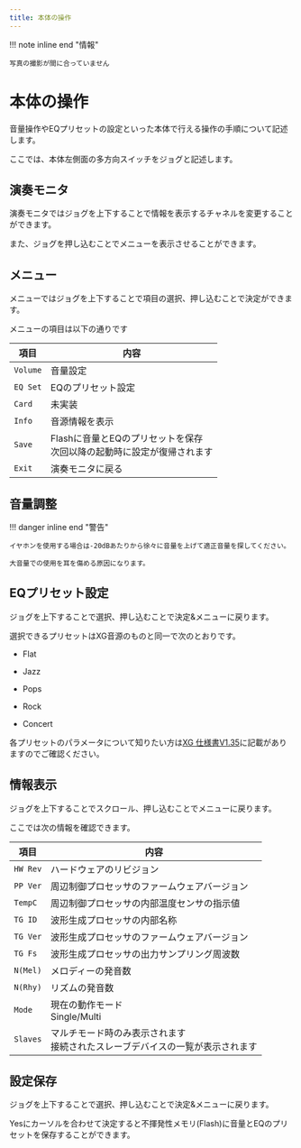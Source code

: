```yaml
---
title: 本体の操作
---
```


!!! note inline end "情報"

    写真の撮影が間に合っていません

# 本体の操作

音量操作やEQプリセットの設定といった本体で行える操作の手順について記述します。

ここでは、本体左側面の多方向スイッチをジョグと記述します。

## 演奏モニタ

演奏モニタではジョグを上下することで情報を表示するチャネルを変更することができます。

また、ジョグを押し込むことでメニューを表示させることができます。

## メニュー

メニューではジョグを上下することで項目の選択、押し込むことで決定ができます。

メニューの項目は以下の通りです

|項目    |内容                                                                      |
|--------|--------------------------------------------------------------------------|
|`Volume`|音量設定                                                                  |
|`EQ Set`|EQのプリセット設定                                                        |
|`Card`  |未実装                                                                    |
|`Info`  |音源情報を表示                                                            |
|`Save`  |Flashに音量とEQのプリセットを保存<br>次回以降の起動時に設定が復帰されます |
|`Exit`  |演奏モニタに戻る                                                          |

## 音量調整

!!! danger inline end "警告"

    イヤホンを使用する場合は-20dBあたりから徐々に音量を上げて適正音量を探してください。

    大音量での使用を耳を傷める原因になります。



## EQプリセット設定

ジョグを上下することで選択、押し込むことで決定&メニューに戻ります。

選択できるプリセットはXG音源のものと同一で次のとおりです。

- Flat

- Jazz

- Pops

- Rock

- Concert

各プリセットのパラメータについて知りたい方は[XG 仕様書V1.35](https://jp.yamaha.com/files/download/other_assets/0/321740/xg_v135_j.pdf)に記載がありますのでご確認ください。

## 情報表示

ジョグを上下することでスクロール、押し込むことでメニューに戻ります。

ここでは次の情報を確認できます。

|項目    |内容                                                                            |
|--------|--------------------------------------------------------------------------------|
|`HW Rev`|ハードウェアのリビジョン                                                        |
|`PP Ver`|周辺制御プロセッサのファームウェアバージョン                                    |
|`TempC` |周辺制御プロセッサの内部温度センサの指示値                                      |
|`TG ID` |波形生成プロセッサの内部名称                                                    |
|`TG Ver`|波形生成プロセッサのファームウェアバージョン                                    |
|`TG Fs` |波形生成プロセッサの出力サンプリング周波数                                      |
|`N(Mel)`|メロディーの発音数                                                              |
|`N(Rhy)`|リズムの発音数                                                                  |
|`Mode`  |現在の動作モード<br>Single/Multi                                                |
|`Slaves`|マルチモード時のみ表示されます<br>接続されたスレーブデバイスの一覧が表示されます|

## 設定保存

ジョグを上下することで選択、押し込むことで決定&メニューに戻ります。

Yesにカーソルを合わせて決定すると不揮発性メモリ(Flash)に音量とEQのプリセットを保存することができます。
